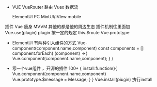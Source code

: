 - VUE 
   VueRouter 路由
   Vuex 数据流
   
   ElementUI PC
   MintUI/IVIew mobile

插件 
 Vue 瘦身 MVVM
 其他的都是他的周边生态
 插件机制往里面加
 Vue.use(plugin)
 plugin 按一定的规定
 this.$route
 Vue.prototype

- ElementUI 有两种引入组件的方式
   <el-button/>
 Vue-component(component.name,component)
 const components = []
component.forEach(
    (component) =>{
        Vue.component(component.name,component);
    }
)

- 写一个vue组件 ，开源的插件 100+
{
    install:function(){
       Vue.component(component.name,component)
       Vue.prototype.$message = Message;
    }
}
Vue.install(piugin) 执行install






